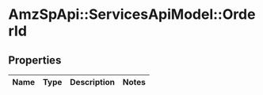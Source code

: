 # AmzSpApi::ServicesApiModel::OrderId

## Properties
Name | Type | Description | Notes
------------ | ------------- | ------------- | -------------


